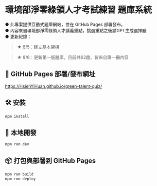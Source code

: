 # 環境部淨零綠領人才考試練習 題庫系統

● 此專案提供互動式題庫網站，並在 GitHub Pages 部署發布。<br>
● 內容來自環境部淨零綠領人才講義重點，挑選重點之後請GPT生成選擇題<br>
● 更新紀錄：<br>
<blockquote>★ 8/5：建立基本架構</blockquote>
<blockquote>★ 8/6：更新第一版題庫，目前共92題，皆來自第一冊內容</blockquote>


## 📍 GitHub Pages 部署/發布網址

https://HsiehYiHuan.github.io/green-talent-quiz/









## 🛠 安裝

```bash
npm install
```

## 🚀 本地開發

```bash
npm run dev
```

## 📦 打包與部署到 GitHub Pages

```bash
npm run build
npm run deploy
```
